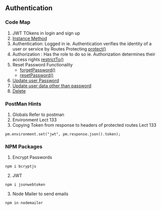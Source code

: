 ## Authentication

### Code Map
1. JWT TOkens in login and sign up
2. <a href="">Instance Method</a>
3. Authentication: Logged in  ie. Authentication verifies the identity of a user or service by Routes Protecting <a href="">protect()</a>
4. Authorization : Has the role to do so ie. Authorization determines their access rights <a href="">restrictTo()</a>
5. Reset Password Functionality
    - <a href="">forgetPassword()</a>
    - <a href="">resetPassword()</a>
6. <a href="">Update user Password</a>
7. <a href="">Update user data other than password</a>
8. <a href="">Delete </a>


### PostMan Hints
1. Globals Refer to postman
2. Environment Lect 133
3. Copying Token from response to headers of protected routes Lect 133
```
pm.environment.set("jwt", pm.response.json().token);
```


### NPM Packages
1. Encrypt Passwords
```
npm i bcryptjs
```
2. JWT
```
npm i jsonwebtoken
```
3. Node Mailer to send emails
```
npm in nodemailer
```